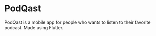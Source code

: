 # PodQast

PodQast is a mobile app for people who wants to listen to their favorite podcast. Made using Flutter.

